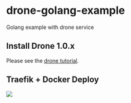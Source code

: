 # drone-golang-example

Golang example with drone service


## Install Drone 1.0.x

Please see the [drone tutorial](https://github.com/go-training/drone-tutorial).

## Traefik + Docker Deploy

<img src="screenshots/traefik+docker+golang.png" />
